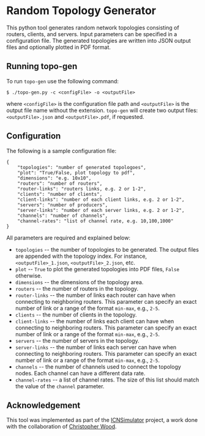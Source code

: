 # Random Topology Generator

This python tool generates random network topologies consisting of routers, clients, and servers. Input parameters can be specified in a configuration file. The generated topologies are written into JSON output files and optionally plotted in PDF format.

## Running topo-gen

To run `topo-gen` use the following command:

```
$ ./topo-gen.py -c <configFile> -o <outputFile>
```

where `<configFile>` is the configuration file path and `<outputFile>` is the output file name without the extension. `topo-gen` will create two output files: `<outputFile>.json` and `<outputFile>.pdf`, if requested.

## Configuration

The following is a sample configuration file:

```
{
	"topologies": "number of generated topologoes",
	"plot": "True/False, plot topology to pdf",
	"dimensions": "e.g. 10x10",
	"routers": "number of routers",
	"router-links": "routers links, e.g. 2 or 1-2",
	"clients": "number of clients",
	"client-links": "number of each client links, e.g. 2 or 1-2",
	"servers": "number of producers",
	"server-links": "number of each server links, e.g. 2 or 1-2",
	"channels": "number of channels",
	"channel-rates": "list of channel rate, e.g. 10,100,1000"
}
```

All parameters are required and explained below:

* `topologies` -- the number of topologies to be generated. The output files are appended with the topology index. For instance, `<outputFile>_1.json`, `<outputFile>_2.json`, etc.
* `plot` -- `True` to plot the generated topologies into PDF files, `False` otherwise.
* `dimensions` -- the dimensions of the topology area.
* `routers` -- the number of routers in the topology.
* `router-links` -- the number of links each router can have when connecting to neighboring routers. This parameter can specify an exact number of link or a range of the format `min-max`, e.g., `2-5`.
* `clients` -- the number of clients in the topology.
* `client-links` -- the number of links each client can have when connecting to neighboring routers. This parameter can specify an exact number of link or a range of the format `min-max`, e.g., `2-5`.
* `servers` -- the number of servers in the topology.
* `server-links` -- the number of links each server can have when connecting to neighboring routers. This parameter can specify an exact number of link or a range of the format `min-max`, e.g., `2-5`.
* `channels` -- the number of channels used to connect the topology nodes. Each channel can have a different data rate.
* `channel-rates` -- a list of channel rates. The size of this list should match the value of the `channel` parameter.

## Acknowledgement

This tool was implemented as part of the [ICNSimulator](https://github.com/chris-wood/ICNSimulator) project, a work done with the collaboration of [Christopher Wood](https://github.com/chris-wood/).
